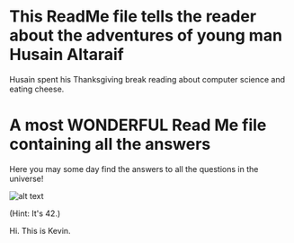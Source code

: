 
# This ReadMe file tells the reader about the adventures of young man Husain Altaraif

Husain spent his Thanksgiving break reading about computer science and eating cheese. 

# A most WONDERFUL Read Me file containing all the answers


Here you may some day find the answers to all the questions in the universe! 


![alt text](http://media3.giphy.com/media/sIIhZliB2McAo/giphy.gif)


(Hint: It's 42.)

Hi. This is Kevin. 